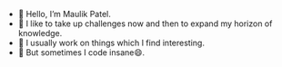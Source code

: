 - 👋 Hello, I’m Maulik Patel.
- 🔭 I like to take up challenges now and then to expand my horizon of knowledge.
- 👀 I usually work on things which I find interesting.
- 🤔 But sometimes I code insane😄.
<!---
maulikpatel30/maulikpatel30 is a ✨ special ✨ repository because its `README.md` (this file) appears on your GitHub profile.
You can click the Preview link to take a look at your changes.
--->
